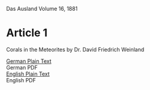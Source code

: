 Das Ausland Volume 16, 1881

# Article 1

Corals in the Meteorites by Dr. David Friedrich Weinland

[German Plain Text](1/full-text-german.md)  
German PDF  
[English Plain Text](1/full-text-english.md)  
English PDF  
